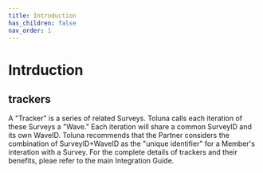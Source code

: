 ```yaml
---
title: Introduction
has_children: false
nav_order: 1
---
```


# Intrduction


## trackers

A "Tracker" is a series of related Surveys. Toluna calls each iteration of these Surveys a "Wave." Each iteration will share a common SurveyID and its own WaveID. Toluna recommends that the Partner considers the combination of SurveyID+WaveID as the "unique identifier" for a Member's interation with a Survey. For the complete details of trackers and their benefits, pleae refer to the main Integration Guide.




<script src="https://static.landbot.io/landbot-widget/landbot-widget-1.0.0.js"></script>
<script>
  var myLandbot = new LandbotLivechat({
    index: 'https://landbot.io/u/H-358105-OKLQO3VH1XESNAME/index.html',
  });
</script>